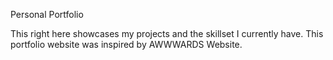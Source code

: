 Personal Portfolio

This right here showcases my projects and the skillset I currently have. This portfolio website was inspired by AWWWARDS Website.
